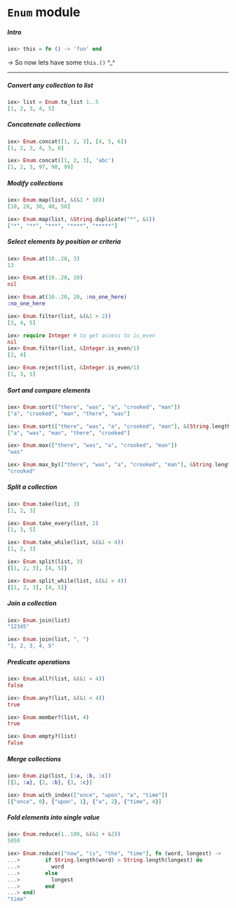 # `Enum` module

##### Intro
```elixir
iex> this = fn () -> 'fun' end
```

-> So now lets have some `this.()` ^_^
<hr>

##### Convert any collection to list
```elixir
iex> list = Enum.to_list 1..5
[1, 2, 3, 4, 5]
```

##### Concatenate collections
```elixir
iex> Enum.concat([1, 2, 3], [4, 5, 6])
[1, 2, 3, 4, 5, 6]

iex> Enum.concat([1, 2, 3], 'abc')
[1, 2, 3, 97, 98, 99]
```

##### Modify collections
```elixir
iex> Enum.map(list, &(&1 * 10))
[10, 20, 30, 40, 50]

iex> Enum.map(list, &String.duplicate("*", &1))
["*", "**", "***", "****", "*****"]
```

##### Select elements by position or criteria
```elixir
iex> Enum.at(10..20, 3)
13

iex> Enum.at(10..20, 20)
nil

iex> Enum.at(10..20, 20, :no_one_here)
:no_one_here

iex> Enum.filter(list, &(&1 > 2))
[3, 4, 5]

iex> require Integer # to get access to is_even
nil
iex> Enum.filter(list, &Integer.is_even/1)
[2, 4]

iex> Enum.reject(list, &Integer.is_even/1)
[1, 3, 5]
```

##### Sort and compare elements
```elixir
iex> Enum.sort(["there", "was", "a", "crooked", "man"])
["a", "crooked", "man", "there", "was"]

iex> Enum.sort(["there", "was", "a", "crooked", "man"], &(String.length(&1) <= String.length(&2)))
["a", "was", "man", "there", "crooked"]

iex> Enum.max(["there", "was", "a", "crooked", "man"])
"was"

iex> Enum.max_by(["there", "was", "a", "crooked", "man"], &String.length/1)
"crooked"
```

##### Split a collection
```elixir
iex> Enum.take(list, 3)
[1, 2, 3]

iex> Enum.take_every(list, 2)
[1, 3, 5]

iex> Enum.take_while(list, &(&1 < 4))
[1, 2, 3]

iex> Enum.split(list, 3)
{[1, 2, 3], [4, 5]}

iex> Enum.split_while(list, &(&1 < 4))
{[1, 2, 3], [4, 5]}
```

##### Join a collection
```elixir
iex> Enum.join(list)
"12345"

iex> Enum.join(list, ", ")
"1, 2, 3, 4, 5"
```

##### Predicate operations
```elixir
iex> Enum.all?(list, &(&1 < 4))
false

iex> Enum.any?(list, &(&1 < 4))
true

iex> Enum.member?(list, 4)
true

iex> Enum.empty?(list)
false
```

##### Merge collections
```elixir
iex> Enum.zip(list, [:a, :b, :c])
[{1, :a}, {2, :b}, {3, :c}]

iex> Enum.with_index(["once", "upon", "a", "time"])
[{"once", 0}, {"upon", 1}, {"a", 2}, {"time", 4}]
```

##### Fold elements into single value
```elixir
iex> Enum.reduce(1..100, &(&1 + &2))
5050

iex> Enum.reduce(["now", "is", "the", "time"], fn (word, longest) ->
...>        if String.length(word) > String.length(longest) do
...>          word
...>        else
...>          longest
...>        end
...> end) 
"time"
```

